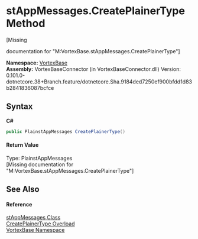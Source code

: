 # stAppMessages.CreatePlainerType Method 
 

\[Missing <summary> documentation for "M:VortexBase.stAppMessages.CreatePlainerType"\]

**Namespace:**&nbsp;<a href="N_VortexBase.md">VortexBase</a><br />**Assembly:**&nbsp;VortexBaseConnector (in VortexBaseConnector.dll) Version: 0.101.0-dotnetcore.38+Branch.feature/dotnetcore.Sha.9184ded7250ef900bfdd1d83b2841836087bcfce

## Syntax

**C#**<br />
``` C#
public PlainstAppMessages CreatePlainerType()
```


#### Return Value
Type: PlainstAppMessages<br />\[Missing <returns> documentation for "M:VortexBase.stAppMessages.CreatePlainerType"\]

## See Also


#### Reference
<a href="T_VortexBase_stAppMessages.md">stAppMessages Class</a><br /><a href="Overload_VortexBase_stAppMessages_CreatePlainerType.md">CreatePlainerType Overload</a><br /><a href="N_VortexBase.md">VortexBase Namespace</a><br />